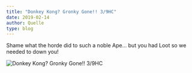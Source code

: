 ```yaml
---
title: "Donkey Kong? Gronky Gone!! 3/9HC"
date: 2019-02-14
author: Quelle
type: blog
---
```


Shame what the horde did to such a noble Ape... but you had Loot so we needed to down you!

![Donkey Kong? Gronky Gone!! 3/9HC](/posts/2019-02-14/Gronkykong.jpg)
<!--more-->


